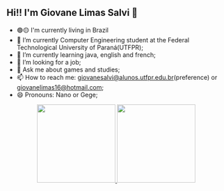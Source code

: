 ## Hi!! I'm Giovane Limas Salvi 👋

- 🟢🟡 I'm currently living in Brazil
- 🔭 I’m currently Computer Engineering student at the Federal Technological University of Paraná(UTFPR);
- 🌱 I’m currently learning java, english and french;
- 🤔 I’m looking for a job;
- 💬 Ask me about games and studies;
- 📫 How to reach me: giovanesalvi@alunos.utfpr.edu.br(preference) or giovanelimas16@hotmail.com;
- 😄 Pronouns: Nano or Gege;

<div align="center">
  <a href="https://github.com/Giovanenero">
  <img height="180em" src="https://github-readme-stats.vercel.app/api?username=Giovanenero&show_icons=true&theme=dracula&include_all_commits=true&count_private=true"/>
  <img height="180em" src="https://github-readme-stats.vercel.app/api/top-langs/?username=Giovanenero&layout=compact&langs_count=7&theme=dracula"/>
</div>
